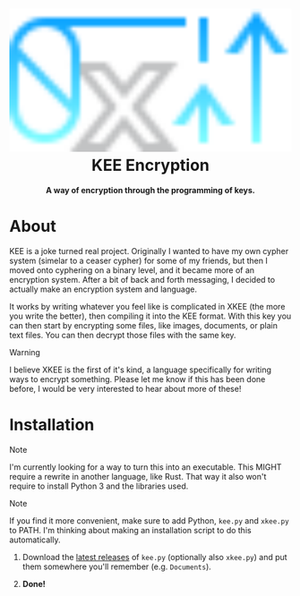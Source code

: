<h1 align="center"><img src="graphics/kee_github.svg" height="256px"><br>KEE Encryption</h1>

<p align="center"><strong>A way of encryption through the programming of keys.</strong></p>

# About
KEE is a joke turned real project. Originally I wanted to have my own cypher system (simelar to a ceaser cypher) for some of my friends, but then I moved onto cyphering on a binary level, and it became more of an encryption system. After a bit of back and forth messaging, I decided to actually make an encryption system and language.

It works by writing whatever you feel like is complicated in XKEE (the more you write the better), then compiling it into the KEE format. With this key you can then start by encrypting some files, like images, documents, or plain text files. You can then decrypt those files with the same key.

> [!WARNING]
> I believe XKEE is the first of it's kind, a language specifically for writing ways to encrypt something. Please let me know if this has been done before, I would be very interested to hear about more of these!

# Installation

> [!NOTE]
> I'm currently looking for a way to turn this into an executable. This MIGHT require a rewrite in another language, like Rust. That way it also won't require to install Python 3 and the libraries used.

> [!NOTE]
> If you find it more convenient, make sure to add Python, `kee.py` and `xkee.py` to PATH. I'm thinking about making an installation script to do this automatically.

1. Download the [latest releases]() of `kee.py` (optionally also `xkee.py`) and put them somewhere you'll remember (e.g. `Documents`).

2. **Done!**
